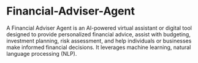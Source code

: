 # Financial-Adviser-Agent
A Financial Adviser Agent is an AI-powered virtual assistant or digital tool designed to provide personalized financial advice, assist with budgeting, investment planning, risk assessment, and help individuals or businesses make informed financial decisions. It leverages machine learning, natural language processing (NLP).
